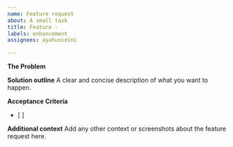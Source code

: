 ```yaml
---
name: Feature request
about: A small task
title: Feature -
labels: enhancement
assignees: ayahusseini

---
```


**The Problem**


**Solution outline**
A clear and concise description of what you want to happen.

**Acceptance Criteria**
- [ ]

**Additional context**
Add any other context or screenshots about the feature request here.
